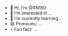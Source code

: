 - 👋 Hi, I’m @XN150
- 👀 I’m interested in ...
- 🌱 I’m currently learning ...
- 😄 Pronouns: ...
- ⚡ Fun fact: ...

<!---
XN150/XN150 is a ✨ special ✨ repository because its `README.md` (this file) appears on your GitHub profile.
You can click the Preview link to take a look at your changes.
--->
